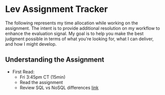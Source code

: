 # Lev Assignment Tracker
The following represents my time allocation while working on the assignment. The intent is to provide additional resolution on my workflow to enhance the evaluation signal. My goal is to help you make the best judgment possible in terms of what you're looking for, what I can deliver, and how I might develop.

## Understanding the Assignment
- First Read:
  - Fri 3:45pm CT (15min)
  - Read the assignment
  - Review SQL vs NoSQL differences [link](https://www.youtube.com/watch?v=ZS_kXvOeQ5Y)
